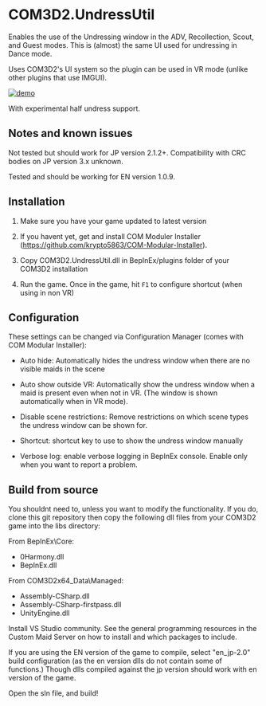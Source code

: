 
# COM3D2.UndressUtil

Enables the use of the Undressing window in the ADV, Recollection, Scout, and Guest modes. This is (almost) the same UI used for undressing in Dance mode.

Uses COM3D2's UI system so the plugin can be used in VR mode (unlike other plugins that use IMGUI).

[![demo](https://i.gyazo.com/dea45d459e4cd24c11dda277db056d24.png)](https://i.gyazo.com/e72ee1a75a3486af8181aa3c9914d719.mp4)

 With experimental half undress support.


## Notes and known issues

Not tested but should work for JP version 2.1.2+. Compatibility with CRC bodies on JP version 3.x unknown.

Tested and should be working for EN version 1.0.9.

## Installation

1. Make sure you have your game updated to latest version

2. If you havent yet, get and install COM Moduler Installer (https://github.com/krypto5863/COM-Modular-Installer).

3. Copy COM3D2.UndressUtil.dll in BepInEx/plugins folder of your COM3D2 installation

4. Run the game. Once in the game, hit `F1` to configure shortcut (when using in non VR)


## Configuration

These settings can be changed via Configuration Manager (comes with COM Modular Installer):

- Auto hide: Automatically hides the undress window when there are no visible maids in the scene

- Auto show outside VR: Automatically show the undress window when a maid is present even when not in VR. (The window is shown automatically when in VR mode).

- Disable scene restrictions: Remove restrictions on which scene types the undress window can be shown for.

- Shortcut: shortcut key to use to show the undress window manually

- Verbose log: enable verbose logging in BepInEx console. Enable only when you want to report a problem.



## Build from source

You shouldnt need to, unless you want to modify the functionality. If you do, clone this git repository then copy the following dll files from your COM3D2 game into the libs directory:

From BepInEx\Core:
- 0Harmony.dll
- BepInEx.dll

From COM3D2x64_Data\Managed:
- Assembly-CSharp.dll
- Assembly-CSharp-firstpass.dll
- UnityEngine.dll

Install VS Studio community. See the general programming resources in the Custom Maid Server on how to install and which packages to include.

If you are using the EN version of the game to compile, select "en_jp-2.0" build configuration (as the en version dlls do not contain some of functions.) Though dlls compiled against the jp version should work with en version of the game.

Open the sln file, and build!
